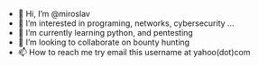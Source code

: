 - 👋 Hi, I’m @miroslav
- 👀 I’m interested in programing, networks, cybersecurity  ...
- 🌱 I’m currently learning python, and pentesting
- 💞️ I’m looking to collaborate on bounty hunting
- 📫 How to reach me try email this username at yahoo(dot)com

<!---
miroslav82/miroslav82 is a ✨ special ✨ repository because its `README.md` (this file) appears on your GitHub profile.
You can click the Preview link to take a look at your changes.
--->
